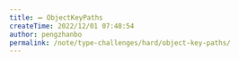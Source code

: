 ```yaml
---
title: ➖ ObjectKeyPaths
createTime: 2022/12/01 07:48:54
author: pengzhanbo
permalink: /note/type-challenges/hard/object-key-paths/
---
```

